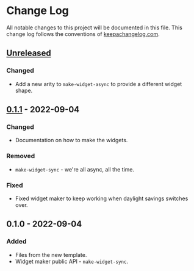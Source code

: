 # Change Log
All notable changes to this project will be documented in this file. This change log follows the conventions of [keepachangelog.com](http://keepachangelog.com/).

## [Unreleased]
### Changed
- Add a new arity to `make-widget-async` to provide a different widget shape.

## [0.1.1] - 2022-09-04
### Changed
- Documentation on how to make the widgets.

### Removed
- `make-widget-sync` - we're all async, all the time.

### Fixed
- Fixed widget maker to keep working when daylight savings switches over.

## 0.1.0 - 2022-09-04
### Added
- Files from the new template.
- Widget maker public API - `make-widget-sync`.

[Unreleased]: https://github.com/your-name/clojure-test-app/compare/0.1.1...HEAD
[0.1.1]: https://github.com/your-name/clojure-test-app/compare/0.1.0...0.1.1
